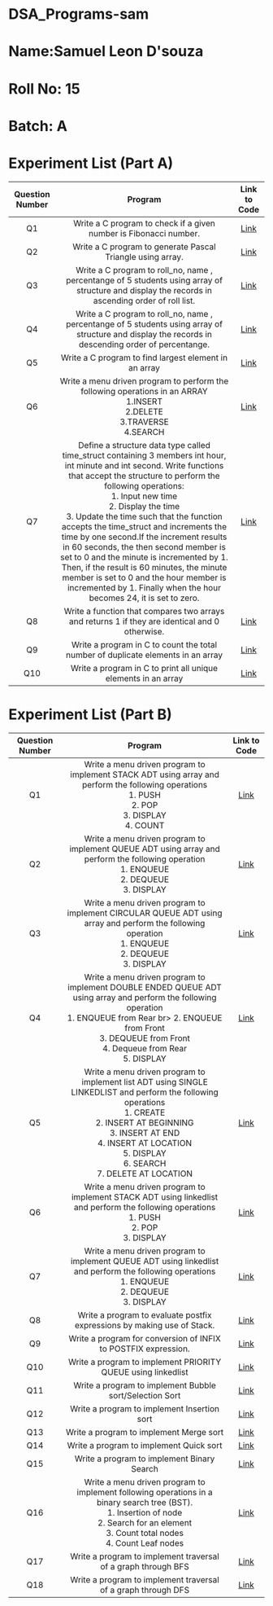 # DSA_Programs-sam
# Name:Samuel Leon D'souza
# Roll No: 15
# Batch: A

# Experiment List (Part A)
| Question Number | Program |  Link to Code |
|:--------:|:--------:|:--------:|
| Q1   | Write a C program to check if a given number is Fibonacci number.   | [Link](https://github.com/OldResolution/DSA_programs/blob/662f9be537ab5622a9b2b1091bb5ad2369e648f6/Savin52_01.c) |
| Q2   | Write a C program to generate Pascal Triangle using array.   | [Link](https://github.com/OldResolution/DSA_programs/blob/662f9be537ab5622a9b2b1091bb5ad2369e648f6/Savin52_02.c) |
| Q3   | Write a C program to roll_no, name , percentange of 5 students using array of structure and display the records in ascending order of roll list.   |  [Link](https://github.com/OldResolution/DSA_programs/blob/662f9be537ab5622a9b2b1091bb5ad2369e648f6/Savin52_03.c)  |
| Q4   |  Write a C program to roll_no, name , percentange of 5 students using array of structure and display the records in descending order of percentange.   | [Link](https://github.com/OldResolution/DSA_programs/blob/662f9be537ab5622a9b2b1091bb5ad2369e648f6/Savin52_04.c)   |
| Q5   | Write a C program to find largest element in an array  | [Link](https://github.com/OldResolution/DSA_programs/blob/662f9be537ab5622a9b2b1091bb5ad2369e648f6/Savin52_05.c)   |
| Q6   | Write a menu driven program to perform the following operations in an ARRAY </br> 1.INSERT </br> 2.DELETE </br> 3.TRAVERSE </br> 4.SEARCH </br> | [Link](https://github.com/OldResolution/DSA_programs/blob/662f9be537ab5622a9b2b1091bb5ad2369e648f6/Savin52_06.c)   |
| Q7   |  Define a structure data type called time_struct containing 3 members int hour, int minute and int second. Write functions that accept the structure to perform the following operations:</br>1. Input new time</br>2. Display the time</br>3. Update the time such that the function accepts the time_struct and increments the time by one second.If the increment results in 60 seconds, the then second member is set to 0 and the minute is incremented by 1. Then, if the result is 60 minutes, the minute member is set to 0 and the hour member is incremented by 1. Finally when the hour becomes 24, it is set to zero.   | [Link](https://github.com/OldResolution/DSA_programs/blob/662f9be537ab5622a9b2b1091bb5ad2369e648f6/Savin52_07.c)  |
| Q8   | Write a function that compares two arrays and returns 1 if they are identical and 0 otherwise.   | [Link](https://github.com/OldResolution/DSA_programs/blob/662f9be537ab5622a9b2b1091bb5ad2369e648f6/Savin52_08.c)   |
| Q9   | Write a program in C to count the total number of duplicate elements in an array   | [Link](https://github.com/OldResolution/DSA_programs/blob/662f9be537ab5622a9b2b1091bb5ad2369e648f6/Savin52_09.c)  |
| Q10   | Write a program in C to print all unique elements in an array  | [Link](https://github.com/OldResolution/DSA_programs/blob/662f9be537ab5622a9b2b1091bb5ad2369e648f6/Savin52_10.c)  |

# Experiment List (Part B)
| Question Number | Program |  Link to Code |
|:--------:|:--------:|:--------:|
| Q1   | Write a menu driven program to implement STACK ADT using array and perform the following operations</br> 1. PUSH</br>2. POP</br>3. DISPLAY</br>4. COUNT   | [Link](https://github.com/OldResolution/DSA_programs/blob/662f9be537ab5622a9b2b1091bb5ad2369e648f6/Savin52_11.c) |
| Q2   |  Write a menu driven program to implement QUEUE ADT using array and perform the following operation </br>1. ENQUEUE </br> 2. DEQUEUE </br> 3. DISPLAY  | [Link](https://github.com/OldResolution/DSA_programs/blob/662f9be537ab5622a9b2b1091bb5ad2369e648f6/Savin52_12.c)  |
| Q3   |  Write a menu driven program to implement CIRCULAR QUEUE ADT using array and perform the following operation </br> 1. ENQUEUE </br> 2. DEQUEUE </br> 3. DISPLAY |[Link](https://github.com/OldResolution/DSA_programs/blob/662f9be537ab5622a9b2b1091bb5ad2369e648f6/Savin52_13.c) |
| Q4   | Write a menu driven program to implement DOUBLE ENDED QUEUE ADT using array and perform the following operation </br> 1. ENQUEUE from Rear br> 2. ENQUEUE from Front </br> 3. DEQUEUE from Front </br> 4. Dequeue from Rear</br> 5. DISPLAY   |  [Link](https://github.com/OldResolution/DSA_programs/blob/662f9be537ab5622a9b2b1091bb5ad2369e648f6/Savin52_14.c)   |
| Q5   | Write a menu driven program to implement list ADT using SINGLE LINKEDLIST and perform the following operations </br> 1. CREATE </br> 2. INSERT AT BEGINNING </br> 3. INSERT AT END</br>4. INSERT AT LOCATION</br> 5. DISPLAY</br>6. SEARCH</br>7. DELETE AT LOCATION   | [Link](https://github.com/OldResolution/DSA_programs/blob/662f9be537ab5622a9b2b1091bb5ad2369e648f6/Savin52_15.c) |
| Q6   | Write a menu driven program to implement STACK ADT using linkedlist and perform the following operations</br>1. PUSH</br>2. POP</br>3. DISPLAY   |  [Link](https://github.com/OldResolution/DSA_programs/blob/662f9be537ab5622a9b2b1091bb5ad2369e648f6/Savin52_16.c)  |
| Q7   | Write a menu driven program to implement QUEUE ADT using linkedlist and perform the following operations</br>1. ENQUEUE </br>2. DEQUEUE </br> 3. DISPLAY   |  [Link](https://github.com/OldResolution/DSA_programs/blob/662f9be537ab5622a9b2b1091bb5ad2369e648f6/Savin52_17.c)  |
| Q8   | Write a program to evaluate postfix expressions by making use of Stack.   |  [Link](https://github.com/OldResolution/DSA_programs/blob/662f9be537ab5622a9b2b1091bb5ad2369e648f6/Savin52_18.c) |
| Q9   | Write a program for conversion of INFIX to POSTFIX expression.  |  [Link](https://github.com/OldResolution/DSA_programs/blob/662f9be537ab5622a9b2b1091bb5ad2369e648f6/Savin52_19.c)  |
| Q10   | Write a program to implement PRIORITY QUEUE using linkedlist   | [Link](https://github.com/OldResolution/DSA_programs/blob/662f9be537ab5622a9b2b1091bb5ad2369e648f6/Savin52_20.c)  |
| Q11   | Write a program to implement Bubble sort/Selection Sort   | [Link](https://github.com/OldResolution/DSA_programs/blob/662f9be537ab5622a9b2b1091bb5ad2369e648f6/Savin52_21.c)  |
| Q12   | Write a program to implement Insertion sort   | [Link](https://github.com/OldResolution/DSA_programs/blob/662f9be537ab5622a9b2b1091bb5ad2369e648f6/Savin52_22.c)  |
| Q13   | Write a program to implement Merge sort   | [Link](https://github.com/OldResolution/DSA_programs/blob/662f9be537ab5622a9b2b1091bb5ad2369e648f6/Savin52_23.c)  |
| Q14   | Write a program to implement Quick sort   | [Link](https://github.com/OldResolution/DSA_programs/blob/662f9be537ab5622a9b2b1091bb5ad2369e648f6/Savin52_24.c)  |
| Q15   | Write a program to implement Binary Search   | [Link](https://github.com/OldResolution/DSA_programs/blob/662f9be537ab5622a9b2b1091bb5ad2369e648f6/Savin52_25.c)  |
| Q16   | Write a menu driven program to implement following operations in a binary search tree (BST).</br>1. Insertion of node</br>2. Search for an element </br>3. Count total nodes </br>4. Count Leaf nodes </br>| [Link](https://github.com/OldResolution/DSA_programs/blob/662f9be537ab5622a9b2b1091bb5ad2369e648f6/Savin52_26.c)  |
| Q17   | Write a program to implement traversal of a graph through BFS   | [Link](https://github.com/OldResolution/DSA_programs/blob/662f9be537ab5622a9b2b1091bb5ad2369e648f6/Savin52_27.c)  |
| Q18   | Write a program to implement traversal of a graph through DFS  | [Link](https://github.com/OldResolution/DSA_programs/blob/662f9be537ab5622a9b2b1091bb5ad2369e648f6/Savin52_28.c)  |
